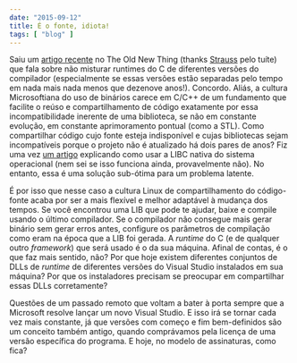 ```yaml
---
date: "2015-09-12"
title: É o fonte, idiota!
tags: [ "blog" ]
---
```

Saiu um [artigo recente](http://blogs.msdn.com/b/oldnewthing/archive/2015/09/11/10640979.aspx) no The Old New Thing (thanks [Strauss](http://blogs.msdn.com/b/oldnewthing/archive/2015/09/11/10640979.aspx) pelo tuíte) que fala sobre não misturar runtimes do C de diferentes versões do compilador (especialmente se essas versões estão separadas pelo tempo em nada mais nada menos que dezenove anos!). Concordo. Aliás, a cultura Microsoftiana do uso de binários carece em C/C++ de um fundamento que facilite o reúso e compartilhamento de código exatamente por essa incompatibilidade inerente de uma biblioteca, se não em constante evolução, em constante aprimoramento pontual (como a STL). Como compartilhar código cujo fonte esteja indisponível e cujas bibliotecas sejam incompatíveis porque o projeto não é atualizado há dois pares de anos? Fiz uma vez [um artigo](/usando-a-libc-nativa-do-windows) explicando como usar a LIBC nativa do sistema operacional (nem sei se isso funciona ainda, provavelmente não). No entanto, essa é uma solução sub-ótima para um problema latente.

É por isso que nesse caso a cultura Linux de compartilhamento do código-fonte acaba por ser a mais flexível e melhor adaptável à mudança dos tempos. Se você encontrou uma LIB que pode te ajudar, baixe e compile usando o último compilador. Se o compilador não consegue mais gerar binário sem gerar erros antes, configure os parâmetros de compilação como eram na época que a LIB foi gerada. A _runtime_ do C (e de qualquer outro _framework_) que será usado é o da sua máquina. Afinal de contas, é o que faz mais sentido, não? Por que hoje existem diferentes conjuntos de DLLs de _runtime_ de diferentes versões do Visual Studio instalados em sua máquina? Por que os instaladores precisam se preocupar em compartilhar essas DLLs corretamente?

Questões de um passado remoto que voltam a bater à porta sempre que a Microsoft resolve lançar um novo Visual Studio. E isso irá se tornar cada vez mais constante, já que versões com começo e fim bem-definidos são um conceito também antigo, quando comprávamos pela licença de uma versão específica do programa. E hoje, no modelo de assinaturas, como fica?
